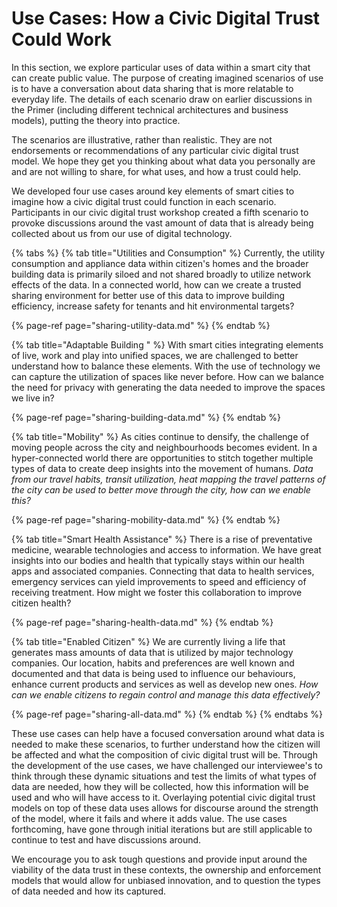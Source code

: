 # Use Cases: How a Civic Digital Trust Could Work

In this section, we explore particular uses of data within a smart city that can create public value. The purpose of creating imagined scenarios of use is to have a conversation about data sharing that is more relatable to everyday life. The details of each scenario draw on earlier discussions in the Primer \(including different technical architectures and business models\), putting the theory into practice. 

The scenarios are illustrative, rather than realistic. They are not endorsements or recommendations of any particular civic digital trust model. We hope they get you thinking about what data you personally are and are not willing to share, for what uses, and how a trust could help.

We developed four use cases around key elements of smart cities to imagine how a civic digital trust could function in each scenario. Participants in our civic digital trust workshop created a fifth scenario to provoke discussions around the vast amount of data that is already being collected about us from our use of digital technology. 

{% tabs %}
{% tab title="Utilities and Consumption" %}
Currently, the utility consumption and appliance data within citizen's homes and the broader building data is primarily siloed and not shared broadly to utilize network effects of the data.  In a connected world, how can we create a trusted sharing environment for better use of this data to improve building efficiency, increase safety for tenants and hit environmental targets?

{% page-ref page="sharing-utility-data.md" %}
{% endtab %}

{% tab title="Adaptable Building " %}
With smart cities integrating elements of live, work and play into unified spaces, we are challenged to better understand how to balance these elements.  With the use of technology we can capture the utilization of spaces like never before.  How can we balance the need for privacy with generating the data needed to improve the spaces we live in?

{% page-ref page="sharing-building-data.md" %}
{% endtab %}

{% tab title="Mobility" %}
As cities continue to densify, the challenge of moving people across the city and neighbourhoods becomes evident.  In a hyper-connected world there are opportunities to stitch together multiple types of data to create deep insights into the movement of humans.  _Data from our travel habits, transit utilization, heat mapping the travel patterns of the city can be used to better move through the city, how can we enable this?_

{% page-ref page="sharing-mobility-data.md" %}
{% endtab %}

{% tab title="Smart Health Assistance" %}
There is a rise of preventative medicine, wearable technologies and access to information.  We have great insights into our bodies and health that typically stays within our health apps and associated companies.  Connecting that data to health services, emergency services can yield improvements to speed and efficiency of receiving treatment.  How might we foster this collaboration to improve citizen health?

{% page-ref page="sharing-health-data.md" %}
{% endtab %}

{% tab title="Enabled Citizen" %}
We are currently living a life that generates mass amounts of data that is utilized by major technology companies. Our location, habits and preferences are well known and documented and that data is being used to influence our behaviours, enhance current products and services as well as develop new ones.  _How can we enable citizens to regain control and manage this data effectively?_

{% page-ref page="sharing-all-data.md" %}
{% endtab %}
{% endtabs %}

These use cases can help have a focused conversation around what data is needed to make these scenarios, to further understand how the citizen will be affected and what the composition of civic digital trust will be.  Through the development of the use cases, we have challenged our interviewee's to think through these dynamic situations and test the limits of what types of data are needed, how they will be collected, how this information will be used and who will have access to it.  Overlaying potential civic digital trust models on top of these data uses allows for discourse around the strength of the model, where it fails and where it adds value.  The use cases forthcoming, have gone through initial iterations but are still applicable to continue to test and have discussions around.  

We encourage you to ask tough questions and provide input around the viability of the data trust in these contexts, the ownership and enforcement models that would allow for unbiased innovation, and to question the types of data needed and how its captured.



